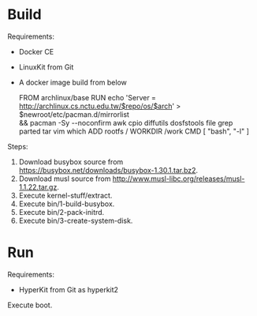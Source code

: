 # Build

Requirements:
- Docker CE
- LinuxKit from Git
- A docker image build from below

    FROM archlinux/base
    RUN echo 'Server = http://archlinux.cs.nctu.edu.tw/$repo/os/$arch' > $newroot/etc/pacman.d/mirrorlist \
        && pacman -Sy --noconfirm awk cpio diffutils dosfstools file grep parted tar vim which
    ADD rootfs /
    WORKDIR /work
    CMD [ "bash", "-l" ]

Steps:
1. Download busybox source from https://busybox.net/downloads/busybox-1.30.1.tar.bz2.
2. Download musl source from http://www.musl-libc.org/releases/musl-1.1.22.tar.gz.
3. Execute kernel-stuff/extract.
4. Execute bin/1-build-busybox.
5. Execute bin/2-pack-initrd.
6. Execute bin/3-create-system-disk.

# Run

Requirements:
- HyperKit from Git as hyperkit2

Execute boot.
